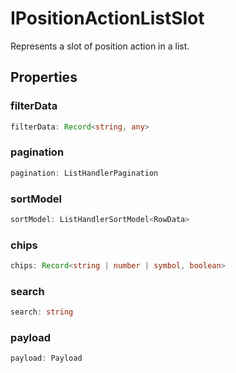 # IPositionActionListSlot

Represents a slot of position action in a list.

## Properties

### filterData

```ts
filterData: Record<string, any>
```

### pagination

```ts
pagination: ListHandlerPagination
```

### sortModel

```ts
sortModel: ListHandlerSortModel<RowData>
```

### chips

```ts
chips: Record<string | number | symbol, boolean>
```

### search

```ts
search: string
```

### payload

```ts
payload: Payload
```
